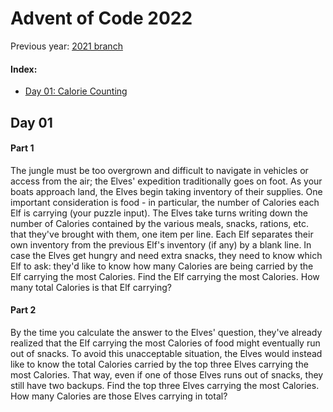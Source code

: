 # Advent of Code 2022

Previous year: [2021 branch](https://github.com/AlexSartori/AdventOfCode/tree/2021)

#### Index:

- [Day 01: Calorie Counting](#day-01)

## Day 01

#### Part 1

The jungle must be too overgrown and difficult to navigate in vehicles or access from the air; the Elves' expedition traditionally goes on foot. As your boats approach land, the Elves begin taking inventory of their supplies. One important consideration is food - in particular, the number of Calories each Elf is carrying (your puzzle input).
The Elves take turns writing down the number of Calories contained by the various meals, snacks, rations, etc. that they've brought with them, one item per line. Each Elf separates their own inventory from the previous Elf's inventory (if any) by a blank line.
In case the Elves get hungry and need extra snacks, they need to know which Elf to ask: they'd like to know how many Calories are being carried by the Elf carrying the most Calories.
Find the Elf carrying the most Calories. How many total Calories is that Elf carrying?

#### Part 2

By the time you calculate the answer to the Elves' question, they've already realized that the Elf carrying the most Calories of food might eventually run out of snacks.
To avoid this unacceptable situation, the Elves would instead like to know the total Calories carried by the top three Elves carrying the most Calories. That way, even if one of those Elves runs out of snacks, they still have two backups.
Find the top three Elves carrying the most Calories. How many Calories are those Elves carrying in total?


